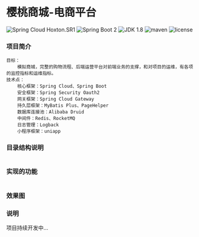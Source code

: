 樱桃商城-电商平台
====================

![Spring Cloud Hoxton.SR1](https://img.shields.io/badge/Spring%20Cloud-Hoxton.SR1-9cf.svg)
![Spring Boot 2](https://img.shields.io/badge/Spring%20Boot-2.2.6-blue.svg)
![JDK 1.8](https://img.shields.io/badge/JDK-1.8-brightgreen.svg)
![maven](https://img.shields.io/badge/maven-3.6.1-important.svg)
![license](https://img.shields.io/badge/license-GPL-orange.svg)

### 项目简介
```
目标：
    模拟商城，完整的购物流程、后端运营平台对前端业务的支撑，和对项目的运维，有各项的监控指标和运维指标。
技术点：
    核心框架：Spring Cloud、Spring Boot
    安全框架：Spring Security Oauth2
    网关框架：Spring Cloud Gateway
    持久层框架：MyBatis Plus、PageHelper
    数据库连接池：Alibaba Druid
    中间件：Redis、RocketMQ
    日志管理：Logback
    小程序框架：uniapp
```

### 目录结构说明
```
```

### 实现的功能
```
```

### 效果图

### 说明
项目持续开发中...